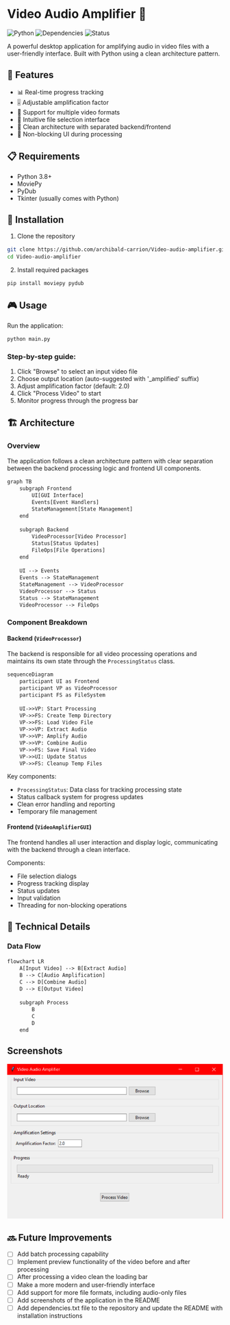 # Video Audio Amplifier 🎵

![Python](https://img.shields.io/badge/python-v3.8+-blue.svg)
![Dependencies](https://img.shields.io/badge/dependencies-up%20to%20date-brightgreen.svg)
![Status](https://img.shields.io/badge/status-active-success.svg)

A powerful desktop application for amplifying audio in video files with a user-friendly interface. Built with Python using a clean architecture pattern.

## 🎯 Features

- 📊 Real-time progress tracking
- 🎚️ Adjustable amplification factor
- 🎥 Support for multiple video formats
- 📁 Intuitive file selection interface
- 🧰 Clean architecture with separated backend/frontend
- 🔄 Non-blocking UI during processing

## 📋 Requirements

- Python 3.8+
- MoviePy
- PyDub
- Tkinter (usually comes with Python)

## 🚀 Installation

1. Clone the repository
```bash
git clone https://github.com/archibald-carrion/Video-audio-amplifier.git
cd Video-audio-amplifier
```

2. Install required packages
```bash
pip install moviepy pydub
```

## 🎮 Usage

Run the application:
```bash
python main.py
```

### Step-by-step guide:

1. Click "Browse" to select an input video file
2. Choose output location (auto-suggested with '_amplified' suffix)
3. Adjust amplification factor (default: 2.0)
4. Click "Process Video" to start
5. Monitor progress through the progress bar

## 🏗️ Architecture

### Overview

The application follows a clean architecture pattern with clear separation between the backend processing logic and frontend UI components.

```mermaid
graph TB
    subgraph Frontend
        UI[GUI Interface]
        Events[Event Handlers]
        StateManagement[State Management]
    end
    
    subgraph Backend
        VideoProcessor[Video Processor]
        Status[Status Updates]
        FileOps[File Operations]
    end
    
    UI --> Events
    Events --> StateManagement
    StateManagement --> VideoProcessor
    VideoProcessor --> Status
    Status --> StateManagement
    VideoProcessor --> FileOps
```


### Component Breakdown

#### Backend (`VideoProcessor`)

The backend is responsible for all video processing operations and maintains its own state through the `ProcessingStatus` class.

```mermaid
sequenceDiagram
    participant UI as Frontend
    participant VP as VideoProcessor
    participant FS as FileSystem
    
    UI->>VP: Start Processing
    VP->>FS: Create Temp Directory
    VP->>FS: Load Video File
    VP->>VP: Extract Audio
    VP->>VP: Amplify Audio
    VP->>VP: Combine Audio
    VP->>FS: Save Final Video
    VP->>UI: Update Status
    VP->>FS: Cleanup Temp Files

```

Key components:
- `ProcessingStatus`: Data class for tracking processing state
- Status callback system for progress updates
- Clean error handling and reporting
- Temporary file management

#### Frontend (`VideoAmplifierGUI`)

The frontend handles all user interaction and display logic, communicating with the backend through a clean interface.

Components:
- File selection dialogs
- Progress tracking display
- Status updates
- Input validation
- Threading for non-blocking operations

## 🔧 Technical Details

### Data Flow

```mermaid
flowchart LR
    A[Input Video] --> B[Extract Audio]
    B --> C[Audio Amplification]
    C --> D[Combine Audio]
    D --> E[Output Video]
    
    subgraph Process
        B
        C
        D
    end

```

## Screenshots
![Screenshot](doc/app.png)

## 🔜 Future Improvements

- [ ] Add batch processing capability
- [ ] Implement preview functionality of the video before and after processing
- [ ] After processing a video clean the loading bar
- [ ] Make a more modern and user-friendly interface
- [ ] Add support for more file formats, including audio-only files
- [ ] Add screenshots of the application in the README
- [ ] Add dependencies.txt file to the repository and update the README with installation instructions